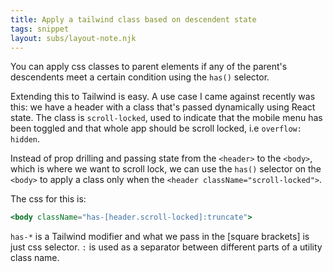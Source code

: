 ```yaml
---
title: Apply a tailwind class based on descendent state
tags: snippet
layout: subs/layout-note.njk
---
```


You can apply css classes to parent elements if any of the parent's descendents meet a certain condition using the `has()` selector.

Extending this to Tailwind is easy. A use case I came against recently was this: we have a header with a class that's passed dynamically using React state. The class is `scroll-locked`, used to indicate that the mobile menu has been toggled and that whole app should be scroll locked, i.e `overflow: hidden`.

Instead of prop drilling and passing state from the `<header>` to the `<body>`, which is where we want to scroll lock, we can use the `has()` selector on the `<body>` to apply a class only when the `<header className="scroll-locked">`.

The css for this is:

```jsx
<body className="has-[header.scroll-locked]:truncate">
```

`has-*` is a Tailwind modifier and what we pass in the [square brackets] is just css selector. `:` is used as a separator between different parts of a utility class name.
